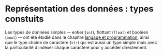 
# Représentation des données : types constuits

<!-- À partir des types de base se constituent des types construits, qui sont introduits au fur et à mesure qu’ils sont nécessaires.
Il s’agit de présenter tour à tour les p-uplets (*tuples*), les enregistrements qui collectent des valeurs de types différents dans des champs nommés et les tableaux qui permettent un accès calculé direct aux éléments. 
En pratique, on utilise les appellations de Python, qui peuvent être différentes de celles d’autres langages de programmation.

*cours à suivre...* -->


Les types de données simples -- entier (`int`), flottant (`float`) et booléen (`bool`) -- ont été étudié dans le chapitre [langage et programmation](../langages-et-programmation/index.md), ainsi que le type chaine de caractère (`str`) qui est aussi un type simple mais avec la particularité d’indexer chaque caractère pour y accéder directement. 